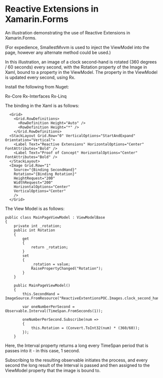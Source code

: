 # Reactive Extensions in Xamarin.Forms

An illustration demonstrating the use of Reactive Extensions in Xamarin.Forms. 

(For expedience, SmallestMvvm is used to inject the ViewModel into the page, however any alternate method could be used.)

In this illustration, an image of a clock second-hand is rotated (360 degrees / 60 seconds) every second, with the Rotation property of the Image in Xaml, bound to a property in the ViewModel. The property in the ViewModel is updated every second, using Rx.

Install the following from Nuget:

Rx-Core
Rx-Interfaces
Rx-Linq

The binding in the Xaml is as follows:

```
  <Grid>
    <Grid.RowDefinitions>
      <RowDefinition Height="Auto" />
      <RowDefinition Height="*" />      
    </Grid.RowDefinitions>
  <StackLayout Grid.Row="0" VerticalOptions="StartAndExpand" Orientation="Vertical">
    <Label Text="Reactive Extensions" HorizontalOptions="Center" FontAttributes="Bold" />
    <Label Text="Proof of Concept" HorizontalOptions="Center" FontAttributes="Bold" />
  </StackLayout>
  <Image Grid.Row="1" 
    Source="{Binding SecondHand}" 
    Rotation="{Binding Rotation}" 
    HeightRequest="200" 
    WidthRequest="200" 
    HorizontalOptions="Center" 
    VerticalOptions="Center" 
    />
  </Grid>
```

The View Model is as follows:

    public class MainPageViewModel : ViewModelBase
    {
        private int _rotation;
        public int Rotation
        {
            get
            {
                return _rotation;
            }
            set
            {
                _rotation = value;
                RaisePropertyChanged("Rotation");
            }
        }

        public MainPageViewModel()
        {
            this.SecondHand = ImageSource.FromResource("ReactiveExtentionsPOC.Images.clock_second_hand.jpg");

            var oneNumberPerSecond = Observable.Interval(TimeSpan.FromSeconds(1));

            oneNumberPerSecond.Subscribe(num =>
            {
                this.Rotation = (Convert.ToInt32(num) * (360/60));
            });
        }

Here, the Interval property returns a long every TimeSpan period that is passes into it - in this case, 1 second.

Subscribing to the resulting observable initiates the process, and every second the long result of the Interval is passed and then assigned to the ViewModel property that the image is bound to. 
